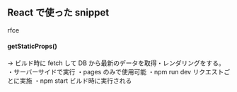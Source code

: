 ## React で使った snippet

rfce

#### getStaticProps()

→ ビルド時に fetch して DB から最新のデータを取得・レンダリングをする。
・サーバーサイドで実行
・pages のみで使用可能
・npm run dev リクエストごとに実施
・npm start ビルド時に実行される

